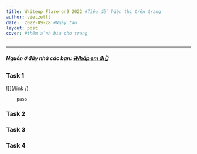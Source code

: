 ```yaml
---
title: Writeup Flare-on9 2022 #Tiêu đề hiện thị trên trang
author: vietzettt
date:  2022-09-28 #Ngày tạo
layout: post
cover: #thêm ảnh bìa cho trang 
---
```


---

##### **Nguồn ở đây nhá các bạn:** [💀**Nhấp em đi**👆](https://github.com/vietzettt/vietzettt.github.io/tree/main/src/2022/)
<!-- chỗ này ta sẽ chèn link dẫn đến nguồn tổng nhé-->

### Task 1

![](/link /)
<!-- chèn img tự động căn giữa -->

```code
    pass
```
<!-- chèn code vào pass nhá-->
### Task 2

### Task 3

### Task 4
